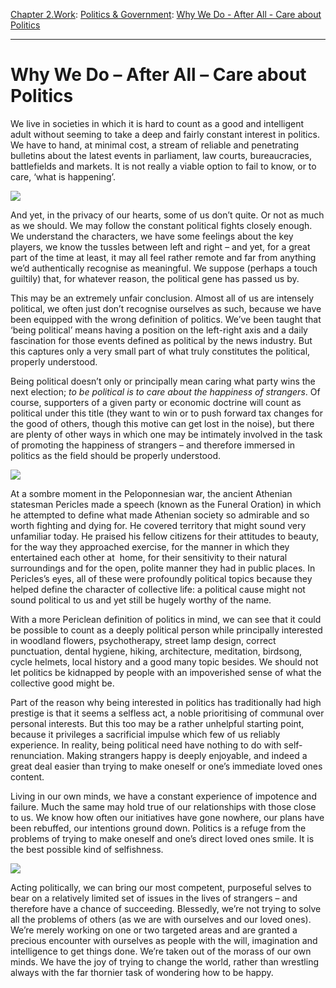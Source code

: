 [Chapter 2.Work](https://www.theschooloflife.com/thebookoflife/category/work/): [Politics & Government](https://www.theschooloflife.com/thebookoflife/category/work/politics-government/): [Why We Do - After All - Care about Politics](https://www.theschooloflife.com/thebookoflife/why-we-do-after-all-care-about-politics/)

* * *

# Why We Do – After All – Care about Politics

We live in societies in which it is hard to count as a good and intelligent adult without seeming to take a deep and fairly constant interest in politics. We have to hand, at minimal cost, a stream of reliable and penetrating bulletins about the latest events in parliament, law courts, bureaucracies, battlefields and markets. It is not really a viable option to fail to know, or to care, ‘what is happening’.

![](https://upload.wikimedia.org/wikipedia/en/3/3c/BBC_News_(UK)_channel,_new_look_19_March_2013.jpg)

And yet, in the privacy of our hearts, some of us don’t quite. Or not as much as we should. We may follow the constant political fights closely enough. We understand the characters, we have some feelings about the key players, we know the tussles between left and right – and yet, for a great part of the time at least, it may all feel rather remote and far from anything we’d authentically recognise as meaningful. We suppose (perhaps a touch guiltily) that, for whatever reason, the political gene has passed us by.

This may be an extremely unfair conclusion. Almost all of us are intensely political, we often just don’t recognise ourselves as such, because we have been equipped with the wrong definition of politics. We’ve been taught that ‘being political’ means having a position on the left-right axis and a daily fascination for those events defined as political by the news industry. But this captures only a very small part of what truly constitutes the political, properly understood.

Being political doesn’t only or principally mean caring what party wins the next election; _to be political is to care about the happiness of strangers_. Of course, supporters of a given party or economic doctrine will count as political under this title (they want to win or to push forward tax changes for the good of others, though this motive can get lost in the noise), but there are plenty of other ways in which one may be intimately involved in the task of promoting the happiness of strangers – and therefore immersed in politics as the field should be properly understood.

**![](https://gerryco23.files.wordpress.com/2011/07/john-nash-the-cornfield.jpg?w=640&h=569)**

At a sombre moment in the Peloponnesian war, the ancient Athenian statesman Pericles made a speech (known as the Funeral Oration) in which he attempted to define what made Athenian society so admirable and so worth fighting and dying for. He covered territory that might sound very unfamiliar today. He praised his fellow citizens for their attitudes to beauty, for the way they approached exercise, for the manner in which they entertained each other at &nbsp;home, for their sensitivity to their natural surroundings and for the open, polite manner they had in public places. In Pericles’s eyes, all of these were profoundly political topics because they helped define the character of collective life: a political cause might not sound political to us and yet still be hugely worthy of the name. &nbsp;

With a more Periclean definition of politics in mind, we can see that it could be possible to count as a deeply political person while principally&nbsp;interested in woodland flowers, psychotherapy, street lamp design, correct punctuation, dental hygiene, hiking, architecture, meditation, birdsong, cycle helmets, local history and a good many topic besides. We should not let politics be kidnapped by people with an impoverished sense of what the collective good might be.

Part of the reason why being interested in politics has traditionally had high prestige is that it seems a selfless act, a noble prioritising of communal over personal interests. But this too may be a rather unhelpful starting point, because it privileges a sacrificial impulse which few of us reliably experience. In reality, being political need have nothing to do with self-renunciation. Making strangers happy is deeply enjoyable, and indeed a great deal easier than trying to make oneself or one’s immediate loved ones content.

Living in our own minds, we have a constant experience of impotence and failure. Much the same may hold true of our relationships with those close to us. We know how often our initiatives have gone nowhere, our plans have been rebuffed, our intentions ground down. Politics is a refuge from the problems of trying to make oneself and one’s direct loved ones smile. It is the best possible kind of selfishness.

**![](http://i.dailymail.co.uk/i/pix/2009/01/15/article-1116602-030EFF8D000005DC-57_468x414.jpg)**

Acting politically, we can bring our most competent, purposeful selves to bear on a relatively limited set of issues in the lives of strangers – and therefore have a chance of succeeding. Blessedly, we’re not trying to solve all the problems of others (as we are with ourselves and our loved ones). We’re merely working on one or two targeted areas and are granted a precious encounter with ourselves as people with the will, imagination and intelligence to get things done. We’re taken out of the morass of our own minds.&nbsp;We have the joy of trying to change the world, rather than wrestling always with the far thornier task of wondering&nbsp;how to be happy.
